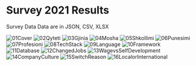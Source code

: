 # Survey 2021 Results


Survey Data
Data are in JSON, CSV, XLSX


![01Cover](https://user-images.githubusercontent.com/871482/147591468-e51c88f2-a6d3-40dd-934f-e01d504aa739.png)
![02Qyteti](https://user-images.githubusercontent.com/871482/147591470-ff97a6e1-86b4-47cf-8bc9-dabc0a8bb07c.png)
![03Gjinia](https://user-images.githubusercontent.com/871482/147591471-a68e87db-a2ff-4b71-951a-3b5fd0f05e14.png)
![04Mosha](https://user-images.githubusercontent.com/871482/147591473-414836e9-822a-4b61-92ba-39064901fff9.png)
![05Shkollimi](https://user-images.githubusercontent.com/871482/147591475-4423d326-adbd-43c4-b5cb-ab79e24e26ee.png)
![06Punesimi](https://user-images.githubusercontent.com/871482/147591477-e0cfbfbd-4c87-43a9-b91e-833561868f60.png)
![07Profesioni](https://user-images.githubusercontent.com/871482/147591478-776e44c7-dd7f-4828-bd08-755d001bc30c.png)
![08TechStack](https://user-images.githubusercontent.com/871482/147591479-a5e740c8-2b73-40fe-88bd-d1bacd40c734.png)
![09Language](https://user-images.githubusercontent.com/871482/147591480-e235b3d0-0e6b-4261-9e11-41fe417771a4.png)
![10Framework](https://user-images.githubusercontent.com/871482/147591481-b2a5db09-827b-4f23-a6ff-92644ed0f55f.png)
![11Database](https://user-images.githubusercontent.com/871482/147591484-0f1bfe11-ad90-4b3c-a14b-a36464b21d2b.png)
![12ChangedJobs](https://user-images.githubusercontent.com/871482/147591485-85de99fa-dae7-4fca-8265-53089094faee.png)
![13WagevsSelfDevelopment](https://user-images.githubusercontent.com/871482/147591486-d1fd5fe9-41ae-4fa0-bde4-9b945ed6865e.png)
![14CompanyCulture](https://user-images.githubusercontent.com/871482/147591487-e7cb1577-bdad-4fa7-a3c8-7e943e184984.png)
![15SwitchReason](https://user-images.githubusercontent.com/871482/147591489-38b331c1-878e-4b75-a8c2-b2db67a3275d.png)
![16LocalorInternational](https://user-images.githubusercontent.com/871482/147591490-deb625a8-b932-4fe0-926c-1e1832bda97a.png)
